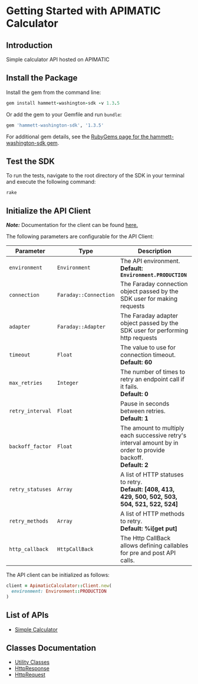 
# Getting Started with APIMATIC Calculator

## Introduction

Simple calculator API hosted on APIMATIC

## Install the Package

Install the gem from the command line:

```ruby
gem install hammett-washington-sdk -v 1.3.5
```

Or add the gem to your Gemfile and run `bundle`:

```ruby
gem 'hammett-washington-sdk', '1.3.5'
```

For additional gem details, see the [RubyGems page for the hammett-washington-sdk gem](https://rubygems.org/gems/hammett-washington-sdk/versions/1.3.5).

## Test the SDK

To run the tests, navigate to the root directory of the SDK in your terminal and execute the following command:

```
rake
```

## Initialize the API Client

**_Note:_** Documentation for the client can be found [here.](https://www.github.com/ZahraN444/hammett-washington-ruby-sdk/tree/1.3.5/doc/client.md)

The following parameters are configurable for the API Client:

| Parameter | Type | Description |
|  --- | --- | --- |
| `environment` | `Environment` | The API environment. <br> **Default: `Environment.PRODUCTION`** |
| `connection` | `Faraday::Connection` | The Faraday connection object passed by the SDK user for making requests |
| `adapter` | `Faraday::Adapter` | The Faraday adapter object passed by the SDK user for performing http requests |
| `timeout` | `Float` | The value to use for connection timeout. <br> **Default: 60** |
| `max_retries` | `Integer` | The number of times to retry an endpoint call if it fails. <br> **Default: 0** |
| `retry_interval` | `Float` | Pause in seconds between retries. <br> **Default: 1** |
| `backoff_factor` | `Float` | The amount to multiply each successive retry's interval amount by in order to provide backoff. <br> **Default: 2** |
| `retry_statuses` | `Array` | A list of HTTP statuses to retry. <br> **Default: [408, 413, 429, 500, 502, 503, 504, 521, 522, 524]** |
| `retry_methods` | `Array` | A list of HTTP methods to retry. <br> **Default: %i[get put]** |
| `http_callback` | `HttpCallBack` | The Http CallBack allows defining callables for pre and post API calls. |

The API client can be initialized as follows:

```ruby
client = ApimaticCalculator::Client.new(
  environment: Environment::PRODUCTION
)
```

## List of APIs

* [Simple Calculator](https://www.github.com/ZahraN444/hammett-washington-ruby-sdk/tree/1.3.5/doc/controllers/simple-calculator.md)

## Classes Documentation

* [Utility Classes](https://www.github.com/ZahraN444/hammett-washington-ruby-sdk/tree/1.3.5/doc/utility-classes.md)
* [HttpResponse](https://www.github.com/ZahraN444/hammett-washington-ruby-sdk/tree/1.3.5/doc/http-response.md)
* [HttpRequest](https://www.github.com/ZahraN444/hammett-washington-ruby-sdk/tree/1.3.5/doc/http-request.md)

